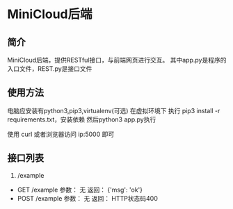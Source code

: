 # MiniCloud后端
## 简介
MiniCloud后端，提供RESTful接口，与前端网页进行交互。
其中app.py是程序的入口文件，REST.py是接口文件

## 使用方法
电脑应安装有python3,pip3,virtualenv(可选)
在虚拟环境下 执行 pip3 install -r requirements.txt，安装依赖
然后python3 app.py执行

使用 curl 或者浏览器访问 ip:5000 即可

## 接口列表
1. /example
* GET /example
参数： 无
返回： {'msg': 'ok'}
* POST /example
参数： 无
返回： HTTP状态码400